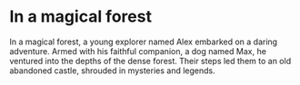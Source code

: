 # In a magical forest 

In a magical forest, a young explorer named Alex embarked on a daring adventure. Armed with his faithful companion, a dog named Max, he ventured into the depths of the dense forest. Their steps led them to an old abandoned castle, shrouded in mysteries and legends.
